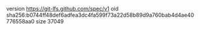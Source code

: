 version https://git-lfs.github.com/spec/v1
oid sha256:b0744ff48def6adfea3dc4fa599f73a22d58b89d9a760bab4d4ae40776558aa0
size 37049
